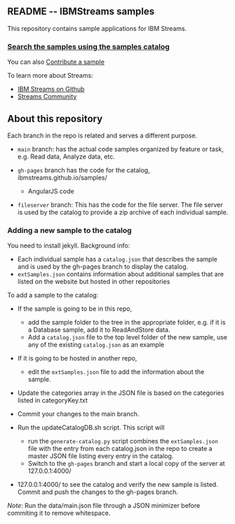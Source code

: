 ## README --  IBMStreams samples

This repository contains sample applications for IBM Streams.

### [Search the samples using the samples catalog](http://ibmstreams.github.io/samples)

You can also [Contribute a sample](https://github.com/IBMStreams/samples/wiki/Adding-a-sample-to-the-catalog-and-repo)


To learn more about Streams:
* [IBM Streams on Github](http://ibmstreams.github.io)
* [Streams Community](https://ibm.biz/streams-community)


## About this repository
Each branch in the repo is related and serves a different purpose.
- `main` branch: has the actual code samples organized by feature or task, e.g. Read data, Analyze data, etc.


- `gh-pages` branch has the code for the catalog, ibmstreams.github.io/samples/
  - AngularJS code
- `fileserver` branch: This has the code for the file server. The file server is used by the catalog to provide a zip archive of each individual sample.

### Adding a new sample to the catalog 
You need to install jekyll. 
Background info:

-  Each individual sample has a `catalog.json` that describes the sample and is used by the gh-pages branch to display the catalog.
- `extSamples.json` contains information about additional samples that are listed on the website but hosted in other repositories

To add a sample to the catalog:

- If the sample is going to be in this repo, 
  - add the sample folder to the tree in the appropriate folder, e.g. if it is a Database sample, add it to ReadAndStore data.
  - Add a `catalog.json` file to the top level folder of the new sample, use any of the existing `catalog.json` as an example

- If it is going to be hosted in another repo, 
  - edit the `extSamples.json` file to add the information about the sample.
- Update the  categories array  in the JSON file is based on the categories listed in categoryKey.txt
- Commit your changes to the main branch.
- Run the updateCatalogDB.sh script. This script will 
  - run the `generate-catalog.py` script combines the `extSamples.json` file with the entry from each catalog.json in the repo to create  a master JSON file listing every entry in the catalog. 
  - Switch to the `gh-pages` branch and start a local copy of the server at 127.0.0.1:4000/
- 127.0.0.1:4000/ to see the catalog and verify the new sample is listed. Commit and push the changes to the gh-pages branch.

*Note*: Run the data/main.json file through a JSON minimizer before commiting it to remove whitespace.
